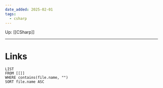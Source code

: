```yaml
---
date_added: 2025-02-01
tags:
  - csharp
---
```

Up: [[CSharp]]
___
 
# Links
```dataview
LIST
FROM [[]]
WHERE contains(file.name, "")
SORT file.name ASC
```
